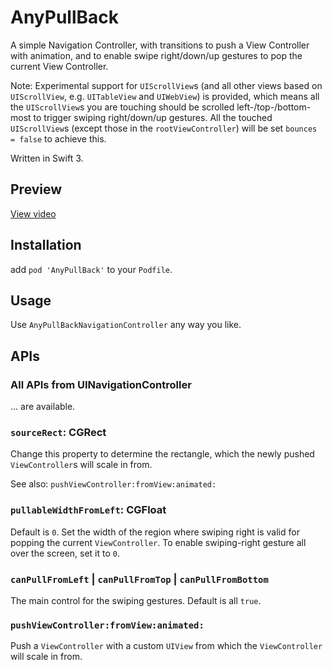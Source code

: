 # AnyPullBack

A simple Navigation Controller, with transitions to push a View Controller with animation, and to enable swipe right/down/up gestures to pop the current View Controller.

Note: Experimental support for `UIScrollView`s (and all other views based on `UIScrollView`, e.g. `UITableView` and `UIWebView`) is provided, which means all the `UIScrollView`s you are touching should be scrolled left-/top-/bottom-most to trigger swiping right/down/up gestures. All the touched `UIScrollView`s (except those in the `rootViewController`) will be set `bounces = false` to achieve this.

Written in Swift 3.

## Preview

[View video](https://github.com/vhyme/AnyPullBack/blob/master/preview.mp4)

## Installation

add `pod 'AnyPullBack'` to your `Podfile`.

## Usage

Use `AnyPullBackNavigationController` any way you like.

## APIs

### All APIs from UINavigationController

... are available.

### `sourceRect`: CGRect

Change this property to determine the rectangle, which the newly pushed `ViewController`s will scale in from.

See also: `pushViewController:fromView:animated:`

### `pullableWidthFromLeft`: CGFloat

Default is `0`. Set the width of the region where swiping right is valid for popping the current `ViewController`. To enable swiping-right gesture all over the screen, set it to `0`.

### `canPullFromLeft` | `canPullFromTop` | `canPullFromBottom`

The main control for the swiping gestures. Default is all `true`.

### `pushViewController:fromView:animated:`

Push a `ViewController` with a custom `UIView` from which the `ViewController` will scale in from.
